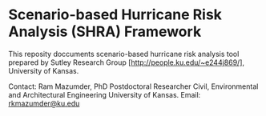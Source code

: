 # Scenario-based Hurricane Risk Analysis (SHRA) Framework
This reposity doccuments scenario-based hurricane risk analysis tool prepared by Sutley Research Group [http://people.ku.edu/~e244j869/], University of Kansas. 

Contact:  Ram Mazumder, PhD
          Postdoctoral Researcher
          Civil, Environmental and Architectural Engineering
          University of Kansas.
          Email: rkmazumder@ku.edu
